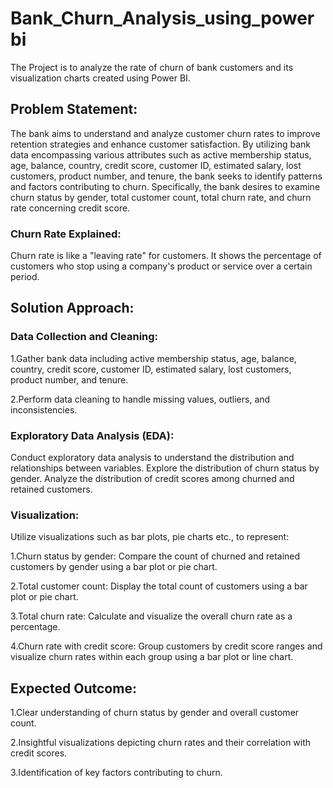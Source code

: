 # Bank_Churn_Analysis_using_powerbi
The Project is to analyze the rate of churn of bank customers and its visualization charts created using Power BI.

## Problem Statement:

The bank aims to understand and analyze customer churn rates to improve retention strategies and enhance customer satisfaction. By utilizing bank data encompassing various attributes such as active membership status, age, balance, country, credit score, customer ID, estimated salary, lost customers, product number, and tenure, the bank seeks to identify patterns and factors contributing to churn. Specifically, the bank desires to examine churn status by gender, total customer count, total churn rate, and churn rate concerning credit score.

### Churn Rate Explained: 
Churn rate is like a "leaving rate" for customers. It shows the percentage of customers who stop using a company's product or service over a certain period.

## Solution Approach:

### Data Collection and Cleaning:

1.Gather bank data including active membership status, age, balance, country, credit score, customer ID, estimated salary, lost customers, product number, and tenure.

2.Perform data cleaning to handle missing values, outliers, and inconsistencies.

### Exploratory Data Analysis (EDA):
Conduct exploratory data analysis to understand the distribution and relationships between variables.
Explore the distribution of churn status by gender.
Analyze the distribution of credit scores among churned and retained customers.

### Visualization:
Utilize visualizations such as bar plots, pie charts etc., to represent:

  1.Churn status by gender: Compare the count of churned and retained customers by gender using a bar plot or pie chart.
  
  2.Total customer count: Display the total count of customers using a bar plot or pie chart.
  
  3.Total churn rate: Calculate and visualize the overall churn rate as a percentage.
  
 4.Churn rate with credit score: Group customers by credit score ranges and visualize churn rates within each group using a bar plot or line chart.

## Expected Outcome:

  1.Clear understanding of churn status by gender and overall customer count.
  
  2.Insightful visualizations depicting churn rates and their correlation with credit scores.
  
  3.Identification of key factors contributing to churn.

